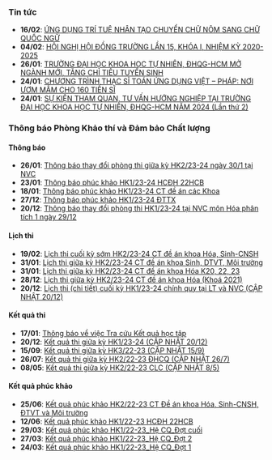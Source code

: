 ### Tin tức
 - **16/02**: [ỨNG DỤNG TRÍ TUỆ NHÂN TẠO CHUYỂN CHỮ NÔM SANG CHỮ QUỐC NGỮ](https://hcmus.edu.vn/ung-dung-tri-tue-nhan-tao-chuyen-chu-nom-sang-chu-quoc-ngu/)
 - **04/02**: [HỘI NGHỊ HỘI ĐỒNG TRƯỜNG LẦN 15, KHÓA I, NHIỆM KỲ 2020-2025](https://hcmus.edu.vn/hoi-nghi-hoi-dong-truong-lan-15-khoa-i-nhiem-ky-2020-2025-ngay-26-01-2024/)
 - **26/01**: [TRƯỜNG ĐẠI HỌC KHOA HỌC TỰ NHIÊN, ĐHQG-HCM MỞ NGÀNH MỚI, TĂNG CHỈ TIÊU TUYỂN SINH](https://hcmus.edu.vn/truong-dai-hoc-khoa-hoc-tu-nhien-dhqg-hcm-mo-nganh-moi-tang-chi-tieu-tuyen-sinh/)
 - **24/01**: [CHƯƠNG TRÌNH THẠC SĨ TOÁN ỨNG DỤNG VIỆT – PHÁP: NƠI ƯƠM MẦM CHO 160 TIẾN SĨ](https://hcmus.edu.vn/chuong-trinh-thac-si-toan-ung-dung-viet-phap-noi-uom-mam-cho-160-tien-si/)
 - **24/01**: [SỰ KIỆN THAM QUAN, TƯ VẤN HƯỚNG NGHIỆP TẠI TRƯỜNG ĐẠI HỌC KHOA HỌC TỰ NHIÊN, ĐHQG-HCM NĂM 2024 (Lần thứ 2)](https://hcmus.edu.vn/su-kien-tham-quan-tu-van-huong-nghiep-tai-truong-dai-hoc-khoa-hoc-tu-nhien-dhqg-hcm-nam-2024-lan-thu-2/)

### Thông báo Phòng Khảo thí và Đảm bảo Chất lượng

#### Thông báo
 - **26/01**: [Thông báo thay đổi phòng thi giữa kỳ HK2/23-24 ngày 30/1 tại NVC](http://ktdbcl.hcmus.edu.vn/index.php/thong-bao/801-thong-bao-thay-d-i-phong-thi-gi-a-ky-hk2-23-24-ngay-30-1-t-i-nvc)
 - **23/01**: [Thông báo phúc khảo HK1/23-24 HCĐH 22HCB](http://ktdbcl.hcmus.edu.vn/index.php/thong-bao/800-thong-bao-phuc-kh-o-hk1-23-24-hcdh-22hcb)
 - **18/01**: [Thông báo phúc khảo HK1/23-24 CT đề án các Khoa](http://ktdbcl.hcmus.edu.vn/index.php/thong-bao/799-thong-bao-phuc-kh-o-hk1-23-24-ct-d-an-cac-khoa)
 - **27/12**: [Thông báo phúc khảo HK1/23-24 ĐTTX](http://ktdbcl.hcmus.edu.vn/index.php/thong-bao/796-thong-bao-phuc-kh-o-hk1-23-24-dttx)
 - **20/12**: [Thông báo thay đổi phòng thi HK1/23-24 tại NVC môn Hóa phân tích 1 ngày 29/12](http://ktdbcl.hcmus.edu.vn/index.php/thong-bao/794-thong-bao-thay-d-i-phong-thi-hk1-23-24-t-i-nvc-mon-hoa-phan-tich-1-ngay-29-12)

#### Lịch thi
 - **19/02**: [Lịch thi cuối kỳ sớm HK2/23-24 CT đề án khoa Hóa, Sinh-CNSH](http://ktdbcl.hcmus.edu.vn/index.php/cong-tac-kh-o-thi/l-ch-thi-h-c-ky/804-l-ch-thi-cu-i-ky-s-m-hk2-23-24-ct-d-an-khoa-hoa-sinh-cnsh)
 - **31/01**: [Lịch thi giữa kỳ HK2/23-24 CT đề án khoa Sinh, DTVT, Môi trường](http://ktdbcl.hcmus.edu.vn/index.php/cong-tac-kh-o-thi/l-ch-thi-h-c-ky/803-l-ch-thi-gi-a-ky-hk2-23-24-ct-d-an-khoa-sinh-dtvt-moi-tru-ng)
 - **31/01**: [Lịch thi giữa kỳ HK2/23-24 CT đề án khoa Hóa K20, 22, 23](http://ktdbcl.hcmus.edu.vn/index.php/cong-tac-kh-o-thi/l-ch-thi-h-c-ky/802-l-ch-thi-gi-a-ky-hk2-23-24-ct-d-an-khoa-hoa-k20-22-23)
 - **28/12**: [Lịch thi giữa kỳ HK2/23-24 CT đề án khoa Hóa (Khoá 2021)](http://ktdbcl.hcmus.edu.vn/index.php/cong-tac-kh-o-thi/l-ch-thi-h-c-ky/797-l-ch-thi-gi-a-ky-hk2-23-24-ct-d-an-khoa-hoa-khoa-2021)
 - **20/12**: [Lịch thi (chi tiết) cuối kỳ HK1/23-24 chính quy tại LT và NVC (CẬP NHẬT 20/12)](http://ktdbcl.hcmus.edu.vn/index.php/cong-tac-kh-o-thi/l-ch-thi-h-c-ky/793-l-ch-thi-chi-ti-t-cu-i-ky-hk1-23-24-chinh-quy-t-i-lt-va-nvc)

#### Kết quả thi
 - **17/01**: [Thông báo về việc Tra cứu Kết quả học tập](http://ktdbcl.hcmus.edu.vn/index.php/cong-tac-kh-o-thi/k-t-qu-thi-h-c-ky/798-thong-bao-v-vi-c-tra-c-u-k-t-qu-h-c-t-p)
 - **20/12**: [Kết quả thi giữa kỳ HK1/23-24 (CẬP NHẬT 20/12)](http://ktdbcl.hcmus.edu.vn/index.php/cong-tac-kh-o-thi/k-t-qu-thi-h-c-ky/778-k-t-qu-thi-gi-a-ky-hk1-23-24)
 - **15/09**: [Kết quả thi giữa kỳ HK3/22-23 (CẬP NHẬT 15/9)](http://ktdbcl.hcmus.edu.vn/index.php/cong-tac-kh-o-thi/k-t-qu-thi-h-c-ky/714-k-t-qu-thi-gi-a-ky-hk3-22-23-clc)
 - **26/07**: [Kết quả thi giữa kỳ HK2/22-23 ĐHCQ (CẬP NHẬT 26/7)](http://ktdbcl.hcmus.edu.vn/index.php/cong-tac-kh-o-thi/k-t-qu-thi-h-c-ky/708-k-t-qu-thi-gi-a-ky-hk2-22-23-dhcq)
 - **08/05**: [Kết quả thi giữa kỳ HK2/22-23 CLC (CẬP NHẬT 8/5)](http://ktdbcl.hcmus.edu.vn/index.php/cong-tac-kh-o-thi/k-t-qu-thi-h-c-ky/671-k-t-qu-thi-gi-a-ky-hk2-22-23-clc)

#### Kết quả phúc khảo
 - **25/06**: [Kết quả phúc khảo HK2/22-23 CT Đề án khoa Hóa, Sinh-CNSH, ĐTVT và Môi trường](http://ktdbcl.hcmus.edu.vn/index.php/cong-tac-kh-o-thi/k-t-qu-phuc-tra/726-k-t-qu-phuc-kh-o-hk2-22-23-ct-d-an-khoa-hoa-sinh-cnsh-dtvt-va-moi-tru-ng)
 - **12/06**: [Kết quả phúc khảo HK1/22-23 HCĐH 22HCB](http://ktdbcl.hcmus.edu.vn/index.php/cong-tac-kh-o-thi/k-t-qu-phuc-tra/723-k-t-qu-phuc-kh-o-hk1-22-23-hcdh-22hcb)
 - **29/03**: [Kết quả phúc khảo HK1/22-23_Hệ CQ_Đợt cuối](http://ktdbcl.hcmus.edu.vn/index.php/cong-tac-kh-o-thi/k-t-qu-phuc-tra/691-k-t-qu-phuc-kh-o-hk1-22-23-h-cq-d-t-cu-i)
 - **27/03**: [Kết quả phúc khảo HK1/22-23_Hệ CQ_Đợt 2](http://ktdbcl.hcmus.edu.vn/index.php/cong-tac-kh-o-thi/k-t-qu-phuc-tra/690-k-t-qu-phuc-kh-o-hk1-22-23-h-cq-d-t-2)
 - **24/03**: [Kết quả phúc khảo HK1/22-23_Hệ CQ_Đợt 1](http://ktdbcl.hcmus.edu.vn/index.php/cong-tac-kh-o-thi/k-t-qu-phuc-tra/689-k-t-qu-phuc-kh-o-hk1-22-23-h-cq-d-t-1)
